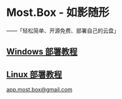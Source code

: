# Most.Box - 如影随形

——「轻松简单、开源免费、部署自己的云盘」

## [Windows 部署教程](/app.most.box/src/app/build/windows.md)

## [Linux 部署教程](/app.most.box/src/app/build/linux.md)

app.most.box@gmail.com
